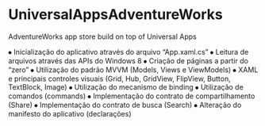 # UniversalAppsAdventureWorks
AdventureWorks app store build on top of Universal Apps 

⦁	Inicialização do aplicativo através do arquivo “App.xaml.cs”
⦁	Leitura de arquivos através das APIs do Windows 8
⦁	Criação de páginas a partir do “zero”
⦁	Utilização do padrão MVVM (Models, Views e ViewModels)
⦁	XAML e principais controles visuais (Grid, Hub, GridView, FlipView, Button, TextBlock, Image)
⦁	Utilização do mecanismo de binding
⦁	Utilização de comandos (commands)
⦁	Implementação do contrato de compartilhamento (Share)
⦁	Implementação do contrato de busca (Search)
⦁	Alteração do manifesto do aplicativo (declarações)
